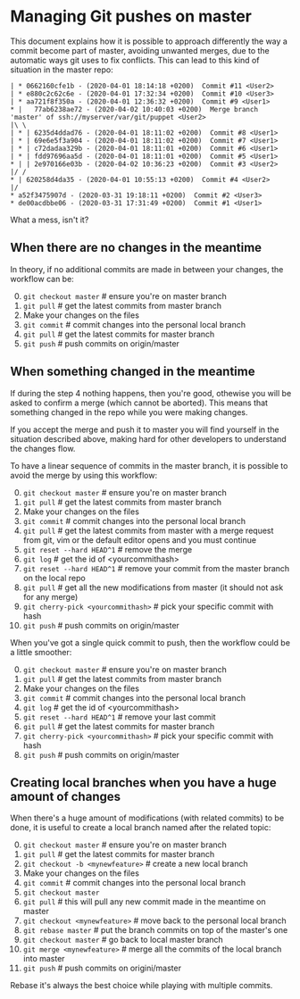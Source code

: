 # Managing Git pushes on master

This document explains how it is possible to approach differently the way a
commit become part of master, avoiding unwanted merges, due to the automatic
ways git uses to fix conflicts.
This can lead to this kind of situation in the master repo:

```
| * 0662160cfe1b - (2020-04-01 18:14:18 +0200)  Commit #11 <User2>
| * e880c2c62c6e - (2020-04-01 17:32:34 +0200)  Commit #10 <User3>
| * aa721f8f350a - (2020-04-01 12:36:32 +0200)  Commit #9 <User1>
* |   77ab6238ae72 - (2020-04-02 10:40:03 +0200)  Merge branch 'master' of ssh://myserver/var/git/puppet <User2>
|\ \  
| * | 6235d4ddad76 - (2020-04-01 18:11:02 +0200)  Commit #8 <User1>
| * | 69e6e5f3a904 - (2020-04-01 18:11:02 +0200)  Commit #7 <User1>
| * | c72dadaa329b - (2020-04-01 18:11:01 +0200)  Commit #6 <User1>
| * | fdd97696aa5d - (2020-04-01 18:11:01 +0200)  Commit #5 <User1>
* | | 2e970166e03b - (2020-04-02 10:36:23 +0200)  Commit #3 <User2>
|/ /  
* | 620258d4da35 - (2020-04-01 10:55:13 +0200)  Commit #4 <User2>
|/  
* a52f3475907d - (2020-03-31 19:18:11 +0200)  Commit #2 <User3>
* de00acdbbe06 - (2020-03-31 17:31:49 +0200)  Commit #1 <User1>
```

What a mess, isn't it?

## When there are no changes in the meantime

In theory, if no additional commits are made in between your changes, the
workflow can be:

0. ```git checkout master``` # ensure you're on master branch
1. ```git pull``` # get the latest commits from master branch
2. Make your changes on the files
3. ```git commit``` # commit changes into the personal local branch
4. ```git pull``` # get the latest commits for master branch
5. ```git push``` # push commits on origin/master

## When something changed in the meantime

If during the step 4 nothing happens, then you're good, othewise you will
be asked to confirm a merge (which cannot be aborted). This means that
something changed in the repo while you were making changes.

If you accept the merge and push it to master you will find yourself in the
situation described above, making hard for other developers to understand the
changes flow.

To have a linear sequence of commits in the master branch, it is possible to
avoid the merge by using this workflow:

0. ```git checkout master``` # ensure you're on master branch
1. ```git pull``` # get the latest commits from master branch
2. Make your changes on the files
3. ```git commit``` # commit changes into the personal local branch
4. ```git pull``` # get the latest commits from master with a merge request
   from git, vim or the default editor opens and you must continue
5. ```git reset --hard HEAD^1``` # remove the merge
6. ```git log``` # get the id of &lt;yourcommithash&gt;
7. ```git reset --hard HEAD^1``` # remove your commit from the master branch on
   the local repo
8. ```git pull``` # get all the new modifications from master (it should not
   ask for any merge)
9. ```git cherry-pick <yourcommithash>``` # pick your specific commit with hash
10. ```git push``` # push commits on origin/master

When you've got a single quick commit to push, then the workflow could be a
little smoother:

0. ```git checkout master``` # ensure you're on master branch
1. ```git pull``` # get the latest commits from master branch
2. Make your changes on the files
3. ```git commit``` # commit changes into the personal local branch
4. ```git log``` # get the id of &lt;yourcommithash&gt;
5. ```git reset --hard HEAD^1``` # remove your last commit
6. ```git pull``` # get the latest commits for master branch
7. ```git cherry-pick <yourcommithash>``` # pick your specific commit with hash
8. ```git push``` # push commits on origin/master

## Creating local branches when you have a huge amount of changes

When there's a huge amount of modifications (with related commits) to be done,
it is useful to create a local branch named after the related topic:

0. ```git checkout master``` # ensure you're on master branch
1. ```git pull``` # get the latest commits for master branch
2. ```git checkout -b <mynewfeature>``` # create a new local branch
3. Make your changes on the files
4. ```git commit``` # commit changes into the personal local branch
5. ```git checkout master```
6. ```git pull``` # this will pull any new commit made in the meantime on
   master
7. ```git checkout <mynewfeature>``` # move back to the personal local branch
8. ```git rebase master``` # put the branch commits on top of the master's one
9. ```git checkout master``` # go back to local master branch
10. ```git merge <mynewfeature>``` # merge all the commits of the local branch
    into master
11. ```git push``` # push commits on origini/master

Rebase it's always the best choice while playing with multiple commits.
